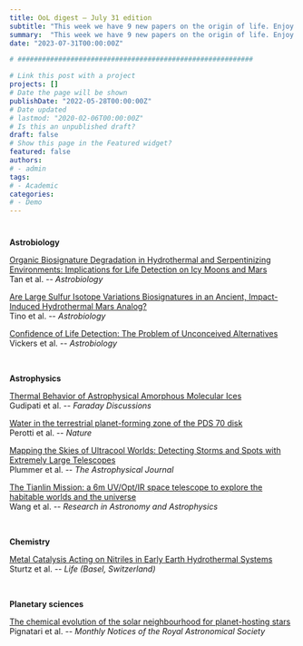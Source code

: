 ```yaml
---
title: OoL digest — July 31 edition
subtitle: "This week we have 9 new papers on the origin of life. Enjoy!"
summary:  "This week we have 9 new papers on the origin of life. Enjoy!"
date: "2023-07-31T00:00:00Z"

# ##########################################################

# Link this post with a project
projects: []
# Date the page will be shown
publishDate: "2022-05-28T00:00:00Z"
# Date updated
# lastmod: "2020-02-06T00:00:00Z"
# Is this an unpublished draft?
draft: false
# Show this page in the Featured widget?
featured: false
authors:
# - admin
tags:
# - Academic
categories:
# - Demo
---
```


# ##########################################################

**Astrobiology**

[Organic Biosignature Degradation in Hydrothermal and Serpentinizing Environments: Implications for Life Detection on Icy Moons and Mars](https://doi.org/10.1089/ast.2022.0144) <br> Tan et al. -- *Astrobiology*

[Are Large Sulfur Isotope Variations Biosignatures in an Ancient, Impact-Induced Hydrothermal Mars Analog?](https://doi.org/10.1089/ast.2022.0114) <br> Tino et al. -- *Astrobiology*

[Confidence of Life Detection: The Problem of Unconceived Alternatives](https://doi.org/10.1089/ast.2022.0084) <br> Vickers et al. -- *Astrobiology*

<br>

**Astrophysics**

[Thermal Behavior of Astrophysical Amorphous Molecular Ices](https://doi.org/10.1039/d3fd00048f) <br> Gudipati et al. -- *Faraday Discussions*

[Water in the terrestrial planet-forming zone of the PDS 70 disk](https://doi.org/10.1038/s41586-023-06317-9) <br> Perotti et al. -- *Nature*

[Mapping the Skies of Ultracool Worlds: Detecting Storms and Spots with Extremely Large Telescopes](https://doi.org/10.3847/1538-4357/accd5d) <br> Plummer et al. -- *The Astrophysical Journal*

[The Tianlin Mission: a 6m UV/Opt/IR space telescope to explore the habitable worlds and the universe](https://doi.org/10.1088/1674-4527/ace90f) <br> Wang et al. -- *Research in Astronomy and Astrophysics*

<br>

**Chemistry**

[Metal Catalysis Acting on Nitriles in Early Earth Hydrothermal Systems](https://doi.org/10.3390/life13071524) <br> Sturtz et al. -- *Life (Basel, Switzerland)*

<br>

**Planetary sciences**

[The chemical evolution of the solar neighbourhood for planet-hosting stars](https://doi.org/10.1093/mnras/stad2167) <br> Pignatari et al. -- *Monthly Notices of the Royal Astronomical Society*

